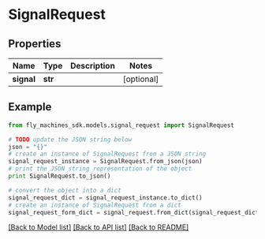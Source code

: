 # SignalRequest


## Properties
Name | Type | Description | Notes
------------ | ------------- | ------------- | -------------
**signal** | **str** |  | [optional] 

## Example

```python
from fly_machines_sdk.models.signal_request import SignalRequest

# TODO update the JSON string below
json = "{}"
# create an instance of SignalRequest from a JSON string
signal_request_instance = SignalRequest.from_json(json)
# print the JSON string representation of the object
print SignalRequest.to_json()

# convert the object into a dict
signal_request_dict = signal_request_instance.to_dict()
# create an instance of SignalRequest from a dict
signal_request_form_dict = signal_request.from_dict(signal_request_dict)
```
[[Back to Model list]](../README.md#documentation-for-models) [[Back to API list]](../README.md#documentation-for-api-endpoints) [[Back to README]](../README.md)


